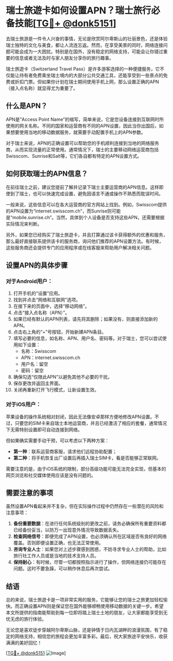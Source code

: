 # 瑞士旅遊卡如何设置APN？瑞士旅行必备技能[[TG💪+ @donk5151](https://t.me/s/donk5151)]

去瑞士旅游是一件令人兴奋的事情，无论是欣赏阿尔卑斯山的壮丽景色，还是体验瑞士独特的文化与美食，都让人流连忘返。然而，在享受美景的同时，网络连接问题可能会成为一大困扰。特别是在国外，没有稳定的网络支持，可能会让你错过重要的信息或者无法及时与家人朋友分享你的旅行趣事。

瑞士旅遊卡（Switzerland Travel Pass）是许多游客选择的一种便捷服务，它不仅能让持有者免费乘坐瑞士境内的大部分公共交通工具，还能享受到一些景点的免费或折扣门票。但如果你计划在瑞士期间使用手机上网，那么设置正确的APN（接入点名称）就显得尤为重要了。

## 什么是APN？

APN是“Access Point Name”的缩写，简单来说，它是您设备连接到互联网时所使用的网关名称。不同的国家和运营商有不同的APN设置，因此当你出国后，如果想要使用当地的移动数据服务，就需要手动配置手机上的APN参数。

对于瑞士来说，APN的正确设置可以帮助您的手机顺利连接到当地的网络服务商，从而实现流量的正常使用。通常情况下，瑞士的主要移动网络运营商包括Swisscom、Sunrise和Salt等，它们各自都有特定的APN设置方式。

## 如何获取瑞士的APN信息？

在前往瑞士之前，建议您提前了解并记录下瑞士主要运营商的APN信息。这样即使到了瑞士，也可以快速完成设置，避免因语言不通或操作不熟悉而耽误时间。

一般来说，这些信息可以在各大运营商的官方网站上找到。例如，Swisscom提供的APN设置为“internet.swisscom.ch”，而Sunrise则可能是“mobile.sunrise.ch”。当然，具体到个人设备是否支持这些APN，还需要根据实际情况来判断。

另外，如果您已经购买了瑞士旅遊卡，并且打算通过该卡获得额外的优惠和服务，那么最好直接联系提供该卡的服务商，询问他们推荐的APN设置方法。有时候，这些服务商还会提供专门的应用程序或在线客服来帮助用户解决相关问题。

## 设置APN的具体步骤

### 对于Android用户：

1. 打开手机的“设置”应用。
2. 找到并点击“网络和互联网”选项。
3. 在接下来的页面中，选择“移动网络”。
4. 点击“接入点名称（APN）”。
5. 如果已经有默认的APN列表，请先将其删除；如果没有，则直接添加新的APN。
6. 点击右上角的“+”号按钮，开始新建APN条目。
7. 填写必要的信息，如名称、APN、用户名、密码等。对于瑞士，您可以尝试使用如下设置：
   - 名称：Swisscom
   - APN：internet.swisscom.ch
   - 用户名：留空
   - 密码：留空
8. 确保勾选“仅限此APN”以避免其他不必要的干扰。
9. 保存更改并返回主界面。
10. 关闭再重新打开飞行模式，让新设置生效。

### 对于iOS用户：

苹果设备的操作系统相对封闭，因此无法像安卓那样方便地修改APN设置。不过，只要您的SIM卡来自瑞士本地运营商，并且已经激活了相应的套餐，通常情况下无需特别设置即可自动连接到网络。

但如果确实需要手动干预，可以考虑以下两种方案：
- **第一种**：联系运营商客服，请求他们远程协助配置；
- **第二种**：将手机恢复出厂设置后再插入瑞士SIM卡，看是否能够正常联网。

需要注意的是，由于iOS系统的限制，部分高级功能可能无法完全实现，但基本的网页浏览和社交媒体使用应该是没有问题的。

## 需要注意的事项

虽然设置APN看起来并不复杂，但在实际操作过程中仍然存在一些潜在的风险和注意事项：

1. **备份重要数据**：在进行任何系统级别的更改之前，请务必确保所有重要资料都已经备份妥当，以防万一出现意外情况导致数据丢失。
2. **检查网络信号**：即便完成了APN设置，也必须确认所在区域是否有良好的网络覆盖。否则即便设置正确，也无法正常使用。
3. **咨询专业人士**：如果您对上述步骤感到困惑，不妨寻求专业人士的帮助，比如旅行社工作人员或是当地的技术支持人员。
4. **保持耐心**：有时候，尽管一切都按照指示进行了操作，但网络连接仍可能存在问题。这时不要急躁，可以稍作休息后再次尝试。

## 结语

总的来说，瑞士旅遊卡是一项非常实用的服务，它能够让您的瑞士之旅更加轻松愉快。而正确设置APN则是保证您在国外能够顺畅使用移动数据的关键一步。希望本文所提供的指南能帮助到每一位即将踏上瑞士土地的朋友，让大家都能享受到无忧无虑的旅行体验。

无论您是喜欢徒步穿越阿尔卑斯山脉，还是钟情于日内瓦湖畔的浪漫氛围，有了稳定的网络支持，相信您的旅程会更加丰富多彩。最后，祝大家旅途平安快乐，收获满满的美好回忆！

[[TG💪+ @donk5151](https://t.me/s/donk5151) ![Image](https://i.postimg.cc/rwNCRYN7/Snipaste-2025-04-30-17-27-05.png)]